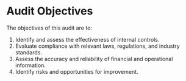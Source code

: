 # Audit Objectives

The objectives of this audit are to:
1. Identify and assess the effectiveness of internal controls.
2. Evaluate compliance with relevant laws, regulations, and industry standards.
3. Assess the accuracy and reliability of financial and operational information.
4. Identify risks and opportunities for improvement.
